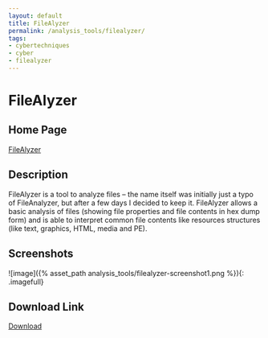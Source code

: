 ```yaml
---
layout: default
title: FileAlyzer
permalink: /analysis_tools/filealyzer/
tags:
- cybertechniques
- cyber
- filealyzer
---
```


FileAlyzer
==========

Home Page
---------
[FileAlyzer](https://www.safer-networking.org/products/filealyzer/)

Description
-----------
FileAlyzer is a tool to analyze files – the name itself was initially just a typo of FileAnalyzer, but after a few days I decided to keep it. FileAlyzer allows a basic analysis of files (showing file properties and file contents in hex dump form) and is able to interpret common file contents like resources structures (like text, graphics, HTML, media and PE).

Screenshots
-----------
![image]({% asset_path analysis_tools/filealyzer-screenshot1.png %}){: .imagefull}

Download Link
-------------
[Download](http://www.spybotupdates.com/files/filealyz-2.0.5.57.exe#hash%28md5:D670C0B28E93941AD2FFB774DB271486%29)
